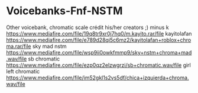 # Voicebanks-Fnf-NSTM
Other voicebank, chromatic scale crédit his/her creators ;)
minus k https://www.mediafire.com/file/19q8tr9xr0j7hq0/m.kayito.rar/file
kayitolafan https://www.mediafire.com/file/e789d28qi5c6mz2/kayitolafan+roblox+chroma.rar/file
sky mad nstm https://www.mediafire.com/file/wsp9ii0owkfmmp9/sky+nstm+chroma+mad.wav/file
sb chromatic https://www.mediafire.com/file/ezp0qz2elzwgrzi/sb+chromatic.wav/file
girl left chromatic https://www.mediafire.com/file/im52gkl1s2vs5df/chica+izquierda+chroma.wav/file
